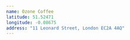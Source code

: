 ```yaml
---
name: Ozone Coffee
latitude: 51.52471
longitude: -0.08675
address: "11 Leonard Street, London EC2A 4AQ"
---
```

